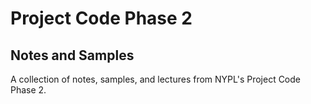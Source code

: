# Project Code Phase 2 
## Notes and Samples

A collection of notes, samples, and lectures from NYPL's Project Code Phase 2. 